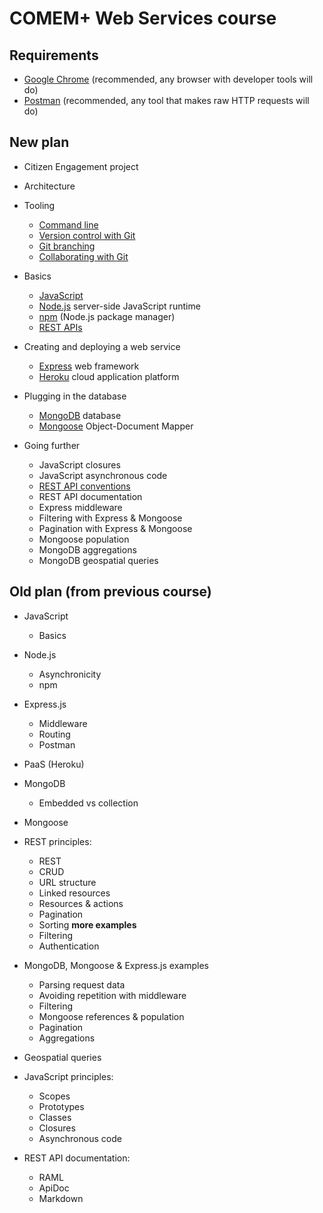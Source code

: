 # COMEM+ Web Services course



## Requirements

* [Google Chrome][chrome] (recommended, any browser with developer tools will do)
* [Postman][postman] (recommended, any tool that makes raw HTTP requests will do)



## New plan

* Citizen Engagement project
* Architecture

* Tooling
  * [Command line](https://github.com/MediaComem/comem-webdev/tree/master/subjects/cli)
  * [Version control with Git](https://github.com/MediaComem/comem-webdev/tree/master/subjects/git)
  * [Git branching](https://github.com/MediaComem/comem-webdev/tree/master/subjects/git-branching)
  * [Collaborating with Git](https://github.com/MediaComem/comem-webdev/tree/master/subjects/git-collaborating)

* Basics
  * [JavaScript](https://github.com/MediaComem/comem-webdev/tree/master/subjects/js)
  * [Node.js](https://github.com/MediaComem/comem-webdev/tree/master/subjects/node) server-side JavaScript runtime
  * [npm](https://github.com/MediaComem/comem-webdev/tree/master/subjects/npm) (Node.js package manager)
  * [REST APIs](https://github.com/MediaComem/comem-webdev/tree/master/subjects/rest)

* Creating and deploying a web service
  * [Express](https://github.com/MediaComem/comem-webdev/tree/master/subjects/express) web framework
  * [Heroku](https://github.com/MediaComem/comem-webdev/tree/master/subjects/heroku) cloud application platform

* Plugging in the database
  * [MongoDB](https://github.com/MediaComem/comem-webdev/tree/master/subjects/mongodb) database
  * [Mongoose](https://github.com/MediaComem/comem-webdev/tree/master/subjects/mongoose) Object-Document Mapper

* Going further
  * JavaScript closures
  * JavaScript asynchronous code
  * [REST API conventions](https://github.com/MediaComem/comem-webdev/tree/master/subjects/rest-conventions)
  * REST API documentation
  * Express middleware
  * Filtering with Express & Mongoose
  * Pagination with Express & Mongoose
  * Mongoose population
  * MongoDB aggregations
  * MongoDB geospatial queries



## Old plan (from previous course)

* JavaScript
  * Basics

* Node.js
  * Asynchronicity
  * npm

* Express.js
  * Middleware
  * Routing
  * Postman

* PaaS (Heroku)

* MongoDB
  * Embedded vs collection

* Mongoose

* REST principles:
  * REST
  * CRUD
  * URL structure
  * Linked resources
  * Resources & actions
  * Pagination
  * Sorting **more examples**
  * Filtering
  * Authentication

* MongoDB, Mongoose & Express.js examples
  * Parsing request data
  * Avoiding repetition with middleware
  * Filtering
  * Mongoose references & population
  * Pagination
  * Aggregations

* Geospatial queries

* JavaScript principles:
  * Scopes
  * Prototypes
  * Classes
  * Closures
  * Asynchronous code

* REST API documentation:
  * RAML
  * ApiDoc
  * Markdown



[chrome]: https://www.google.com/chrome/
[postman]: https://www.getpostman.com
